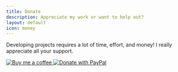 ```yaml
---
title: Donate
description: Appreciate my work or want to help out?
layout: default
icon: money
---
```


Developing projects requires a lot of time, effort, and money! I really appreciate all your support.

<div class="donation-button-container-large">
	<a class="image" href="https://www.buymeacoffee.com/mgrove36" target="_blank" rel="noreferrer">
		<img
			src="https://cdn.buymeacoffee.com/buttons/v2/default-green.png"
			alt="Buy me a coffee"
		/>
	</a>
	<a class="image" href="https://www.paypal.com/donate/?hosted_button_id=AW7XJ7KFLC7JG" target="_blank" rel="noreferrer">
		<img
			src="https://pics.paypal.com/00/s/M2E5OWQyMjItZWU1My00YmEwLTljNmYtYTA2ZTI1OGUzMjA5/file.PNG"
			alt="Donate with PayPal"
		/>
	</a>
</div>